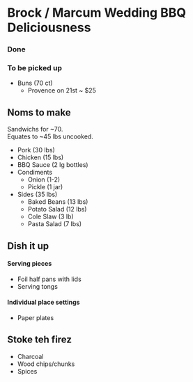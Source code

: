 Brock / Marcum Wedding BBQ Deliciousness
========================================

### Done

### To be picked up
- Buns (70 ct) 
    - Provence on 21st ~ $25

## Noms to make
Sandwichs for ~70.  
Equates to ~45 lbs uncooked.  

- Pork (30 lbs) 
- Chicken (15 lbs) 
- BBQ Sauce (2 lg bottles) 
- Condiments 
    - Onion (1-2) 
    - Pickle (1 jar) 
- Sides (35 lbs)
    - Baked Beans (13 lbs)
    - Potato Salad (12 lbs)
    - Cole Slaw (3 lb) 
    - Pasta Salad (7 lbs)

## Dish it up
#### Serving pieces
- Foil half pans with lids
- Serving tongs

#### Individual place settings
- Paper plates


## Stoke teh firez
- Charcoal
- Wood chips/chunks
- Spices  
